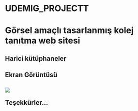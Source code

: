 
<h1>UDEMIG_PROJECTT<h1>

Görsel amaçlı tasarlanmış kolej tanıtma web sitesi

<h2> Harici kütüphaneler<h2>

<h2>Ekran Görüntüsü<h2>

![](/228f3a78-7e36-496a-a5da-f57a252b9662.gif)

Teşekkürler...